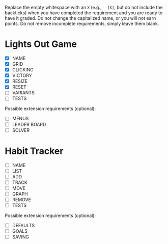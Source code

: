 Replace the empty whitespace with an `X` (e.g., `- [X]`, but do not include the backticks) when you have completed the requirement and you are ready to have it graded. Do not change the capitalized name, or you will not earn points. Do not remove incomplete requirements, simply leave them blank.

# Lights Out Game

-   [x] NAME
-   [x] GRID
-   [x] CLICKING
-   [x] VICTORY
-   [x] RESIZE
-   [x] RESET
-   [ ] VARIANTS
-   [ ] TESTS

Possible extension requirements (optional):

-   [ ] MENUS
-   [ ] LEADER BOARD
-   [ ] SOLVER

# Habit Tracker

-   [ ] NAME
-   [ ] LIST
-   [ ] ADD
-   [ ] TRACK
-   [ ] MOVE
-   [ ] GRAPH
-   [ ] REMOVE
-   [ ] TESTS

Possible extension requirements (optional):

-   [ ] DEFAULTS
-   [ ] GOALS
-   [ ] SAVING
